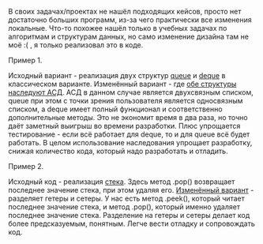 В своих задачах/проектах не нашёл подходящих кейсов, просто нет достаточно больших программ, из-за чего практически все изменения локальные. Что-то похожее нашёл только в учебных задачах по алгоритмам и структурам данных, но само изменение дизайна там не моё :( , я только реализовал это в коде.

Пример 1.

Исходный вариант - реализация двух структур [queue](https://github.com/sergushenkov/algorithms-and-data-structures/blob/main/queue_1.py) и [deque](https://github.com/sergushenkov/algorithms-and-data-structures/blob/main/deque.py) в классическом варианте. Изменённый вариант - где [обе структуры наследуют АСД](https://github.com/sergushenkov/algorithms-and-data-structures/blob/main/queue_asd.py). АСД в данном случае является двухсвязным списком, queue при этом с точки зрения пользователя является односвязным списком, а deque имеет полный функционал и соответственно дополнительные методы. Это не экономит время в два раза, но точно даёт заметный выигрыш во времени разработки. Плюс упрощается тестирование - если всё работает для deque, то и для queue всё будет работать. В целом использование наследования упрощает разработку, снижая количество кода, который надо разработать и отладить.

Пример 2.

Исходный код - реализация [стека](https://github.com/sergushenkov/algorithms-and-data-structures/blob/main/stack.py). Здесь метод .pop() возвращает последнее значение стека, при этом удаляя его. [Изменённый вариант](https://github.com/sergushenkov/algorithms-and-data-structures/blob/main/bounded_stack.py) - разделяет гетеры и сетеры. У нас есть метод .peek(), который читает последнее значение стека, и метод .pop(), который именно удаляет последнее значение стека. Разделение на гетеры и сетеры делает код более предсказуемым, понятным. Легче вести отладку и сопровождать код.